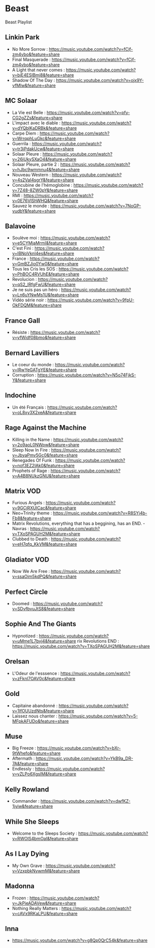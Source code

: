 # Beast
Beast Playlist

## Linkin Park

- No More Sorrow : https://music.youtube.com/watch?v=fCjf-zm4vbo&feature=share
- Final Masquerade : https://music.youtube.com/watch?v=fCjf-zm4vbo&feature=share
- A Light that never comes : https://music.youtube.com/watch?v=bjE4ESIBmj8&feature=share
- Shadow Of The Day : https://music.youtube.com/watch?v=ojx9Y-vfMIw&feature=share

## MC Solaar

- La Vie est Belle : https://music.youtube.com/watch?v=pfy-CG2gZZs&feature=share
- L'impact avec le diable : https://music.youtube.com/watch?v=dYQblKaDRBk&feature=share
- Carpe Diem : https://music.youtube.com/watch?v=WrrqphLuGkc&feature=share
- Guerrila : https://music.youtube.com/watch?v=tr3iPdakUcw&feature=share
- Solaar Pleure : https://music.youtube.com/watch?v=26jUkySXaO4&feature=share
- Solaar Pleure, partie 2 : https://music.youtube.com/watch?v=hJbc9wmmnu4&feature=share
- Nouveau Western : https://music.youtube.com/watch?v=4s2VaI4sgrY&feature=share
- Concubine de l'hémoglobine : https://music.youtube.com/watch?v=7Z48-8ZW0pY&feature=share
- RMI : https://music.youtube.com/watch?v=0E76VlShWHQ&feature=share
- Sauvez le monde : https://music.youtube.com/watch?v=7NoGP-vudbY&feature=share

## Balavoine

- Soulève moi : https://music.youtube.com/watch?v=e5CYMjaMrmI&feature=share
- C'est Fini : https://music.youtube.com/watch?v=IBNoVknl4es&feature=share
- France : https://music.youtube.com/watch?v=GmBZJio0Yw0&feature=share
- Tous les Cris les SOS : https://music.youtube.com/watch?v=PhBOC4RVUhE&feature=share
- Revolucion : https://music.youtube.com/watch?v=qS2_IRfgFwU&feature=share
- Je ne suis pas un héro : https://music.youtube.com/watch?v=Ln6uYNwMs1U&feature=share
- Vidéo série noir : https://music.youtube.com/watch?v=9fpU-OkFDQM&feature=share

## France Gall

- Résiste : https://music.youtube.com/watch?v=yfWidf08bmo&feature=share

## Bernard Lavilliers

- Le coeur du monde : https://music.youtube.com/watch?v=lRwYeGATgYE&feature=share
- Corruption : https://music.youtube.com/watch?v=N5o74FjkS-Y&feature=share

## Indochine

- Un été Français : https://music.youtube.com/watch?v=oL8xy3X2xeA&feature=share

## Rage Against the Machine

- Killing in the Name : https://music.youtube.com/watch?v=2o9aoL0NWpw&feature=share
- Sleep Now In Fire : https://music.youtube.com/watch?v=JbyaPmv5Gc0&feature=share
- Renegades Of Funk : https://music.youtube.com/watch?v=nof3EZ2IAk0&feature=share
- Prophets of Rage : https://music.youtube.com/watch?v=A4B8NUkzGNU&feature=share

## Matrix VOD

- Furious Angels : https://music.youtube.com/watch?v=9GCjRXUICac&feature=share
- Neo+Trinity theme : https://music.youtube.com/watch?v=R8SYj4b-Fb8&feature=share
- Matrix Revolutions, everything that has a beggining, has an END. - Navras : https://music.youtube.com/watch?v=TXoSPAGUH2M&feature=share
- Clubbed to Death : https://music.youtube.com/watch?v=eH7qfq_KkVM&feature=share

## Gladiator VOD

- Now We Are Free : https://music.youtube.com/watch?v=ssaOim5kdPQ&feature=share

## Perfect Circle

- Doomed : https://music.youtube.com/watch?v=SDvfbvuJtS8&feature=share

## Sophie And The Giants

- Hypnotized : https://music.youtube.com/watch?v=uMme1L7bvj4&feature=share
rix Revolutions END : https://music.youtube.com/watch?v=TXoSPAGUH2M&feature=share

## Orelsan

- L'Odeur de l'esssence : https://music.youtube.com/watch?v=zFknl7OAV0c&feature=share

## Gold

- Capitaine abandonné : https://music.youtube.com/watch?v=1IfOUUzdNts&feature=share
- Laissez nous chanter : https://music.youtube.com/watch?v=5-MFpkAFUDo&feature=share

## Muse

- Big Freeze : https://music.youtube.com/watch?v=bXr-9tWhefo&feature=share
- Aftermath : https://music.youtube.com/watch?v=YkB9a_DR-7A&feature=share
- Endlessly : https://music.youtube.com/watch?v=yZLPo6XgsIM&feature=share

## Kelly Rowland

- Commander : https://music.youtube.com/watch?v=dwfKZ-1jyiw&feature=share

## While She Sleeps

- Welcome to the Sleeps Society : https://music.youtube.com/watch?v=RWOlS4bmOaI&feature=share

## As I Lay Dying

- My Own Grave : https://music.youtube.com/watch?v=VzxpbkNywmM&feature=share

## Madonna

- Frozen : https://music.youtube.com/watch?v=JkPieADAVew&feature=share
- Nothing Really Matters : https://music.youtube.com/watch?v=cAVx9RKaLPU&feature=share

## Inna

- https://music.youtube.com/watch?v=g8Qp0QrC54k&feature=share
